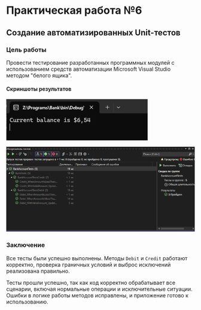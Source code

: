 # Практическая работа №6  
## Создание автоматизированных Unit-тестов  

### Цель работы  
Провести тестирование разработанных программных модулей с использованием средств автоматизации Microsoft Visual Studio методом "белого ящика".  

#### Скриншоты результатов

![Описание изображения](program.png)

![Описание изображения](tests.png)

### Заключение
  
Все тесты были успешно выполнены. Методы `Debit` и `Credit` работают корректно, проверка граничных условий и выброс исключений реализована правильно.  

Тесты прошли успешно, так как код корректно обрабатывает все сценарии, включая нормальные операции и исключительные ситуации. Ошибки в логике работы методов исправлены, и приложение готово к использованию.


